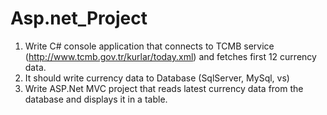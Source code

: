 # Asp.net_Project
1. Write C# console application that connects to TCMB service 
(http://www.tcmb.gov.tr/kurlar/today.xml) and fetches first 12 currency data.</br>
2. It should  write currency data to Database (SqlServer, 
MySql, vs)
3.  Write ASP.Net MVC project that reads latest currency data from the database and 
displays it in a table.
